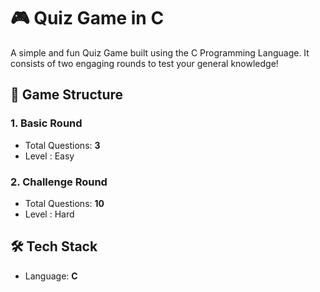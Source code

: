 # 🎮 Quiz Game in C

A simple and fun Quiz Game built using the C Programming Language. It consists of two engaging rounds to test your general knowledge!

## 🧩 Game Structure

### 1. Basic Round
- Total Questions: **3**
- Level : Easy

### 2. Challenge Round
- Total Questions: **10**
- Level : Hard

## 🛠️ Tech Stack
- Language: **C**
